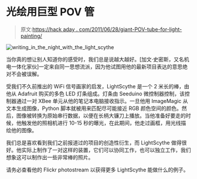 # 光绘用巨型 POV 管

> 原文:[https://hack aday . com/2011/06/28/giant-POV-tube-for-light-painting/](https://hackaday.com/2011/06/28/giant-pov-tube-for-light-painting/)

![writing_in_the_night_with_the_light_scythe](../Images/122a7afb671816c8eae8723bb2aafe40.png "writing_in_the_night_with_the_light_scythe")

当你真的想让别人知道你的感受时，我们总是说越大越好。[加文·史密斯，又名机电一体化家伙]一定来自同一思想流派，因为他试图用他的最新项目表达的意思绝对不会被误解。

受我们不久前推出的 WiFi 信号画家的启发，LightScythe 是一个 2 米长的棒，由他从 Adafruit 购买的多色 LED 灯条组成。灯条由 Seeduino 微控制器控制，该控制器通过一对 XBee 单元从他的笔记本电脑接收指示。一旦他用 ImageMagic 从文本生成图像，Python 脚本就被用来匹配尽可能接近 RGB 颜色空间的颜色。然后，图像被转换为原始串行数据，以便在长柄大镰刀上播放。当他准备好要走的时候，他触发他的照相机进行 10-15 秒的曝光，在此期间，他走过画框，用光线描绘他的图像。

我们总是喜欢看到我们之前报道过的项目的创造性衍生，而 LightScythe 做得很好。他实际上制作了一对这样的装置，它们可以协同工作，也可以独立工作，我们想象这可以制作出一些非常棒的照片。

请务必查看他的 Flickr photostream 以获得更多 LightScythe 能做什么的例子。